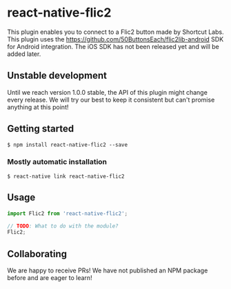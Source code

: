 # react-native-flic2
This plugin enables you to connect to a Flic2 button made by Shortcut Labs. This plugin uses the https://github.com/50ButtonsEach/flic2lib-android SDK for Android integration. The iOS SDK has not been released yet and will be added later.

## Unstable development
Until we reach version 1.0.0 stable, the API of this plugin might change every release. We will try our best to keep it consistent but can't promise anything at this point!

## Getting started

`$ npm install react-native-flic2 --save`

### Mostly automatic installation

`$ react-native link react-native-flic2`

## Usage
```javascript
import Flic2 from 'react-native-flic2';

// TODO: What to do with the module?
Flic2;
```

## Collaborating
We are happy to receive PRs! We have not published an NPM package before and are eager to learn!